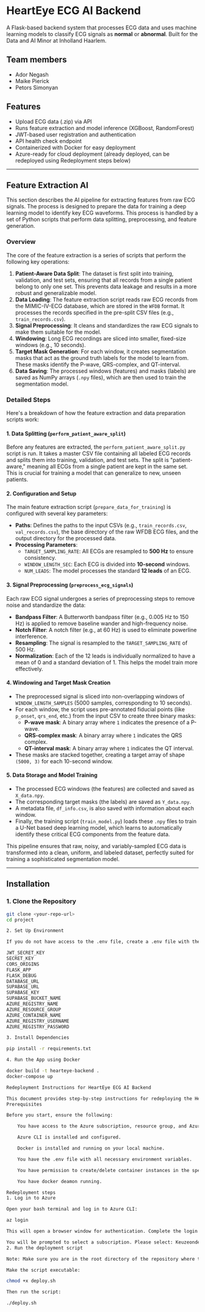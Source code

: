 # HeartEye ECG AI Backend
A Flask-based backend system that processes ECG data and uses machine learning models to classify ECG signals as **normal** or **abnormal**. Built for the Data and AI Minor at Inholland Haarlem.

## Team members
* Ador Negash
* Maike Pierick
* Petors Simonyan

## Features
-   Upload ECG data (.zip) via API
-   Runs feature extraction and model inference (XGBoost, RandomForest)
-   JWT-based user registration and authentication
-   API health check endpoint
-   Containerized with Docker for easy deployment
-   Azure-ready for cloud deployment (already deployed, can be redeployed using Redeployment steps below)

---
## Feature Extraction AI
This section describes the AI pipeline for extracting features from raw ECG signals. The process is designed to prepare the data for training a deep learning model to identify key ECG waveforms. This process is handled by a set of Python scripts that perform data splitting, preprocessing, and feature generation.

### Overview

The core of the feature extraction is a series of scripts that perform the following key operations:

1.  **Patient-Aware Data Split**: The dataset is first split into training, validation, and test sets, ensuring that all records from a single patient belong to only one set. This prevents data leakage and results in a more robust and generalizable model.
2.  **Data Loading**: The feature extraction script reads raw ECG records from the MIMIC-IV-ECG database, which are stored in the `WFDB` format. It processes the records specified in the pre-split CSV files (e.g., `train_records.csv`).
3.  **Signal Preprocessing**: It cleans and standardizes the raw ECG signals to make them suitable for the model.
4.  **Windowing**: Long ECG recordings are sliced into smaller, fixed-size windows (e.g., 10 seconds).
5.  **Target Mask Generation**: For each window, it creates segmentation masks that act as the ground truth labels for the model to learn from. These masks identify the P-wave, QRS-complex, and QT-interval.
6.  **Data Saving**: The processed windows (features) and masks (labels) are saved as NumPy arrays (`.npy` files), which are then used to train the segmentation model.

### Detailed Steps

Here's a breakdown of how the feature extraction and data preparation scripts work:

#### 1. Data Splitting (`perform_patient_aware_split`)

Before any features are extracted, the `perform_patient_aware_split.py` script is run. It takes a master CSV file containing all labeled ECG records and splits them into training, validation, and test sets. The split is "patient-aware," meaning all ECGs from a single patient are kept in the same set. This is crucial for training a model that can generalize to new, unseen patients.

#### 2. Configuration and Setup

The main feature extraction script (`prepare_data_for_training`) is configured with several key parameters:

* **Paths**: Defines the paths to the input CSVs (e.g., `train_records.csv`, `val_records.csv`), the base directory of the raw WFDB ECG files, and the output directory for the processed data.
* **Processing Parameters**:
    * `TARGET_SAMPLING_RATE`: All ECGs are resampled to **500 Hz** to ensure consistency.
    * `WINDOW_LENGTH_SEC`: Each ECG is divided into **10-second** windows.
    * `NUM_LEADS`: The model processes the standard **12 leads** of an ECG.

#### 3. Signal Preprocessing (`preprocess_ecg_signals`)

Each raw ECG signal undergoes a series of preprocessing steps to remove noise and standardize the data:

* **Bandpass Filter**: A Butterworth bandpass filter (e.g., 0.005 Hz to 150 Hz) is applied to remove baseline wander and high-frequency noise.
* **Notch Filter**: A notch filter (e.g., at 60 Hz) is used to eliminate powerline interference.
* **Resampling**: The signal is resampled to the `TARGET_SAMPLING_RATE` of 500 Hz.
* **Normalization**: Each of the 12 leads is individually normalized to have a mean of 0 and a standard deviation of 1. This helps the model train more effectively.

#### 4. Windowing and Target Mask Creation

* The preprocessed signal is sliced into non-overlapping windows of `WINDOW_LENGTH_SAMPLES` (5000 samples, corresponding to 10 seconds).
* For each window, the script uses pre-annotated fiducial points (like `p_onset`, `qrs_end`, etc.) from the input CSV to create three binary masks:
    * **P-wave mask**: A binary array where `1` indicates the presence of a P-wave.
    * **QRS-complex mask**: A binary array where `1` indicates the QRS complex.
    * **QT-interval mask**: A binary array where `1` indicates the QT interval.
* These masks are stacked together, creating a target array of shape `(5000, 3)` for each 10-second window.

#### 5. Data Storage and Model Training

* The processed ECG windows (the features) are collected and saved as `X_data.npy`.
* The corresponding target masks (the labels) are saved as `Y_data.npy`.
* A metadata file, `df_info.csv`, is also saved with information about each window.
* Finally, the training script (`train_model.py`) loads these `.npy` files to train a U-Net based deep learning model, which learns to automatically identify these critical ECG components from the feature data.

This pipeline ensures that raw, noisy, and variably-sampled ECG data is transformed into a clean, uniform, and labeled dataset, perfectly suited for training a sophisticated segmentation model.

---
## Installation
### 1. Clone the Repository
```bash
git clone <your-repo-url>
cd project

2. Set Up Environment

If you do not have access to the .env file, create a .env file with the following variables:

JWT_SECRET_KEY
SECRET_KEY
CORS_ORIGINS
FLASK_APP
FLASK_DEBUG
DATABASE_URL
SUPABASE_URL
SUPABASE_KEY
SUPABASE_BUCKET_NAME
AZURE_REGISTRY_NAME
AZURE_RESOURCE_GROUP
AZURE_CONTAINER_NAME
AZURE_REGISTRY_USERNAME
AZURE_REGISTRY_PASSWORD

3. Install Dependencies

pip install -r requirements.txt

4. Run the App using Docker

docker build -t hearteye-backend .
docker-compose up

Redeployment Instructions for HeartEye ECG AI Backend

This document provides step-by-step instructions for redeploying the HeartEye ECG AI Backend application using Azure Container Instances and Docker.
Prerequisites

Before you start, ensure the following:

    You have access to the Azure subscription, resource group, and Azure Container Registry (ACR).

    Azure CLI is installed and configured.

    Docker is installed and running on your local machine.

    You have the .env file with all necessary environment variables.

    You have permission to create/delete container instances in the specified resource group.

    You have docker deamon running.

Redeployment steps
1. Log in to Azure

Open your bash terminal and log in to Azure CLI:

az login

This will open a browser window for authentication. Complete the login process.

You will be prompted to select a subscription. Please select: Keuzeonderwijs jaar 4
2. Run the deployment script

Note: Make sure you are in the root directory of the repository where the deploy.sh script and .env file are located before running the commands.

Make the script executable:

chmod +x deploy.sh

Then run the script:

./deploy.sh

